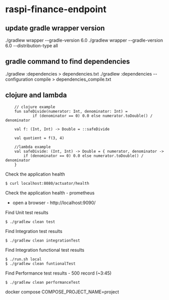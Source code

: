 # raspi-finance-endpoint

## update gradle wrapper version
./gradlew wrapper --gradle-version 6.0
./gradlew wrapper --gradle-version 6.0 --distribution-type all

## gradle command to find dependencies
./gradlew :dependencies > dependencies.txt
./gradlew :dependencies --configuration compile > dependencies_compile.txt

## clojure and lambda
```
    // clojure example
    fun safeDivide(numerator: Int, denominator: Int) =
            if (denominator == 0) 0.0 else numerator.toDouble() / denominator

    val f: (Int, Int) -> Double = ::safeDivide

    val quotient = f(3, 4)

    //lambda example
    val safeDivide: (Int, Int) -> Double = { numerator, denominator ->
        if (denominator == 0) 0.0 else numerator.toDouble() / denominator
    }
```

Check the application health

```shell
$ curl localhost:8080/actuator/health
```

Check the application health - prometheus

- open a browser - http://localhost:9090/

Find Unit test results

```shell
$ ./gradlew clean test
```

Find Integration test results

```shell
$ ./gradlew clean integrationTest
```

Find Integration functional test results

```shell
$ ./run.sh local
$ ./gradlew clean funtionalTest
```

Find Performance test results - 500 record (~3:45)

```shell
$ ./gradlew clean performanceTest
```

docker compose
COMPOSE_PROJECT_NAME=project
